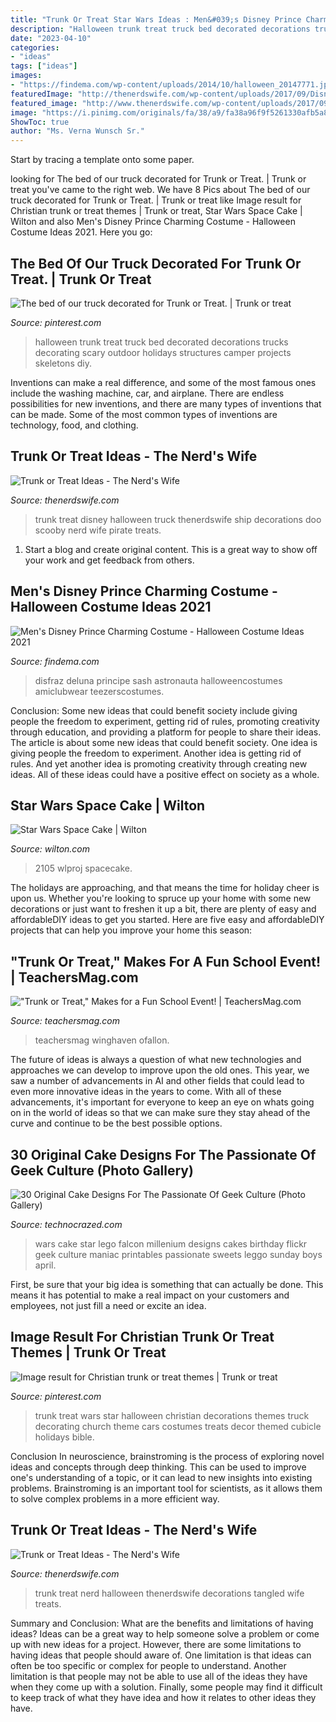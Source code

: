 ```yaml
---
title: "Trunk Or Treat Star Wars Ideas : Men&#039;s Disney Prince Charming Costume"
description: "Halloween trunk treat truck bed decorated decorations trucks decorating scary outdoor holidays structures camper projects skeletons diy"
date: "2023-04-10"
categories:
- "ideas"
tags: ["ideas"]
images:
- "https://findema.com/wp-content/uploads/2014/10/halloween_20147771.jpg"
featuredImage: "http://thenerdswife.com/wp-content/uploads/2017/09/Disney-Trunk-or-Treat-Ideas.jpg"
featured_image: "http://www.thenerdswife.com/wp-content/uploads/2017/09/Trunk-or-Treat-2.jpg"
image: "https://i.pinimg.com/originals/fa/38/a9/fa38a96f9f5261330afb5a83d67b111b.jpg"
ShowToc: true
author: "Ms. Verna Wunsch Sr."
---
```



Start by tracing a template onto some paper.

	

		
looking for The bed of our truck decorated for Trunk or Treat. | Trunk or treat you've came to the right web. We have 8 Pics about The bed of our truck decorated for Trunk or Treat. | Trunk or treat like Image result for Christian trunk or treat themes | Trunk or treat, Star Wars Space Cake | Wilton and also Men&#039;s Disney Prince Charming Costume - Halloween Costume Ideas 2021. Here you go:
		
    
## The Bed Of Our Truck Decorated For Trunk Or Treat. | Trunk Or Treat

<img loading=lazy src="https://i.pinimg.com/originals/fa/38/a9/fa38a96f9f5261330afb5a83d67b111b.jpg" onerror="this.onerror=null;this.src='https://tse1.mm.bing.net/th?id=OIP.S8UW4dQAW2Vfg1VLvYaoiAHaJ4&amp;pid=15.1';" alt="The bed of our truck decorated for Trunk or Treat. | Trunk or treat">

_Source: pinterest.com_

>halloween trunk treat truck bed decorated decorations trucks decorating scary outdoor holidays structures camper projects skeletons diy. 

	

Inventions can make a real difference, and some of the most famous ones include the washing machine, car, and airplane. There are endless possibilities for new inventions, and there are many types of inventions that can be made. Some of the most common types of inventions are technology, food, and clothing.

    
## Trunk Or Treat Ideas - The Nerd&#039;s Wife

<img loading=lazy src="http://thenerdswife.com/wp-content/uploads/2017/09/Disney-Trunk-or-Treat-Ideas.jpg" onerror="this.onerror=null;this.src='https://tse4.mm.bing.net/th?id=OIP.Qa3DGDoAmrUMDWXFTtd7FQHaLH&amp;pid=15.1';" alt="Trunk or Treat Ideas - The Nerd&#039;s Wife">

_Source: thenerdswife.com_

>trunk treat disney halloween truck thenerdswife ship decorations doo scooby nerd wife pirate treats. 

	

1. Start a blog and create original content. This is a great way to show off your work and get feedback from others.

    
## Men&#039;s Disney Prince Charming Costume - Halloween Costume Ideas 2021

<img loading=lazy src="https://findema.com/wp-content/uploads/2014/10/halloween_20147771.jpg" onerror="this.onerror=null;this.src='https://tse4.mm.bing.net/th?id=OIP.hqsiT1FVonJj5nyTVrgcrgHaKl&amp;pid=15.1';" alt="Men&#039;s Disney Prince Charming Costume - Halloween Costume Ideas 2021">

_Source: findema.com_

>disfraz deluna principe sash astronauta halloweencostumes amiclubwear teezerscostumes. 

	

Conclusion: Some new ideas that could benefit society include giving people the freedom to experiment, getting rid of rules, promoting creativity through education, and providing a platform for people to share their ideas.
The article is about some new ideas that could benefit society. One idea is giving people the freedom to experiment. Another idea is getting rid of rules. And yet another idea is promoting creativity through creating new ideas. All of these ideas could have a positive effect on society as a whole.

    
## Star Wars Space Cake | Wilton

<img loading=lazy src="https://www.wilton.com/dw/image/v2/AAWA_PRD/on/demandware.static/-/Sites-wilton-project-master/default/dw8067a7e4/images/project/WLPROJ-8528/SpaceCake.jpg?sw=1000&amp;sh=1000&amp;sm=fit" onerror="this.onerror=null;this.src='https://tse3.mm.bing.net/th?id=OIP.0DI-RFiR6VBdfkEQjB7WogHaHa&amp;pid=15.1';" alt="Star Wars Space Cake | Wilton">

_Source: wilton.com_

>2105 wlproj spacecake. 

	

The holidays are approaching, and that means the time for holiday cheer is upon us. Whether you're looking to spruce up your home with some new decorations or just want to freshen it up a bit, there are plenty of easy and affordableDIY ideas to get you started. Here are five easy and affordableDIY projects that can help you improve your home this season: 

    
## &quot;Trunk Or Treat,&quot; Makes For A Fun School Event! | TeachersMag.com

<img loading=lazy src="http://teachersmag.com/wp-content/uploads/2019/10/Trunk-or-Treat4.jpg" onerror="this.onerror=null;this.src='https://tse1.mm.bing.net/th?id=OIP.dbm3WmmJAU3-vlHkX8MWbwHaJ4&amp;pid=15.1';" alt="&quot;Trunk or Treat,&quot; Makes for a Fun School Event! | TeachersMag.com">

_Source: teachersmag.com_

>teachersmag winghaven ofallon. 

	

The future of ideas is always a question of what new technologies and approaches we can develop to improve upon the old ones. This year, we saw a number of advancements in AI and other fields that could lead to even more innovative ideas in the years to come. With all of these advancements, it's important for everyone to keep an eye on whats going on in the world of ideas so that we can make sure they stay ahead of the curve and continue to be the best possible options.

    
## 30 Original Cake Designs For The Passionate Of Geek Culture (Photo Gallery)

<img loading=lazy src="http://www.technocrazed.com/wp-content/uploads/2013/11/Original-Geek-culture-Cake-Designs-13.jpg" onerror="this.onerror=null;this.src='https://tse2.mm.bing.net/th?id=OIP.ZJk1tE7Drj5lY8J22kd6ugHaFj&amp;pid=15.1';" alt="30 Original Cake Designs For The Passionate Of Geek Culture (Photo Gallery)">

_Source: technocrazed.com_

>wars cake star lego falcon millenium designs cakes birthday flickr geek culture maniac printables passionate sweets leggo sunday boys april. 

	

First, be sure that your big idea is something that can actually be done. This means it has potential to make a real impact on your customers and employees, not just fill a need or excite an idea.

    
## Image Result For Christian Trunk Or Treat Themes | Trunk Or Treat

<img loading=lazy src="https://i.pinimg.com/736x/c6/6c/d6/c66cd642a8966b47102664d9e778d76c.jpg" onerror="this.onerror=null;this.src='https://tse4.mm.bing.net/th?id=OIP.ixUzKYSr5fsjcQsduCR26gHaJ3&amp;pid=15.1';" alt="Image result for Christian trunk or treat themes | Trunk or treat">

_Source: pinterest.com_

>trunk treat wars star halloween christian decorations themes truck decorating church theme cars costumes treats decor themed cubicle holidays bible. 

	

Conclusion
In neuroscience, brainstroming is the process of exploring novel ideas and concepts through deep thinking. This can be used to improve one's understanding of a topic, or it can lead to new insights into existing problems. Brainstroming is an important tool for scientists, as it allows them to solve complex problems in a more efficient way.

    
## Trunk Or Treat Ideas - The Nerd&#039;s Wife

<img loading=lazy src="http://www.thenerdswife.com/wp-content/uploads/2017/09/Trunk-or-Treat-2.jpg" onerror="this.onerror=null;this.src='https://tse1.mm.bing.net/th?id=OIP.ZGBsXFHv5Hm-fhWKbD0mPAHaLH&amp;pid=15.1';" alt="Trunk or Treat Ideas - The Nerd&#039;s Wife">

_Source: thenerdswife.com_

>trunk treat nerd halloween thenerdswife decorations tangled wife treats. 

	

Summary and Conclusion: What are the benefits and limitations of having ideas?
Ideas can be a great way to help someone solve a problem or come up with new ideas for a project. However, there are some limitations to having ideas that people should aware of. One limitation is that ideas can often be too specific or complex for people to understand. Another limitation is that people may not be able to use all of the ideas they have when they come up with a solution. Finally, some people may find it difficult to keep track of what they have idea and how it relates to other ideas they have.

